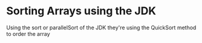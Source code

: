 # Sorting Arrays using the JDK

Using the sort or parallelSort of the JDK they're using the QuickSort method to order the array